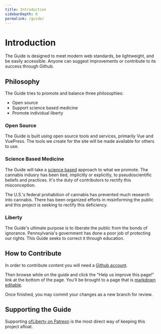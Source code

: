 ```yaml
---
title: Introduction
sidebarDepth: 0
permalink: /guide/
---
```

# Introduction

The Guide is designed to meet modern web standards, be lightweight, and be easily accessible. Anyone can suggest improvements or contribute to its success through Github.

## Philosophy

The Guide tries to promote and balance three philosophies:

- Open source
- Support science based medicine
- Promote individual liberty

### Open Source

The Guide is built using open source tools and services, primarily Vue and VuePress. The tools we create for the site will be made available for others to use. 

### Science Based Medicine

The Guide will take a [science based](https://sciencebasedmedicine.org/about-science-based-medicine/) approach to what we promote. The cannabis indusry has been tied, implicitly or explicitly, to pseudoscientific beliefs and practices. It's the duty of contributors to rectify this misconception.

The U.S.'s federal prohabition of cannabis has prevented much research into cannabis. There has been organized efforts in misinforming the public and this project is seeking to rectify this deficiency.

### Liberty

The Guide's ultimate purpose is to liberate the public from the bonds of ignorance. Pennsylvania's government has done a poor job of protecting our rights. This Guide seeks to correct it through education.

## How to Contribute

In order to contribute content you will need a [Github account](https://github.com/).

Then browse while on the guide and click the "Help us improve this page!" link at the bottom of the page. You'll be brought to a page that is [markdown editable](https://github.com/adam-p/markdown-here/wiki/Markdown-Cheatsheet).

Once finished, you may commit your changes as a new branch for review. 

## Supporting the Guide

Supporting [ofLiberty on Patreon](https://www.patreon.com/ofLiberty) is the most direct way of keeping this project afloat. 